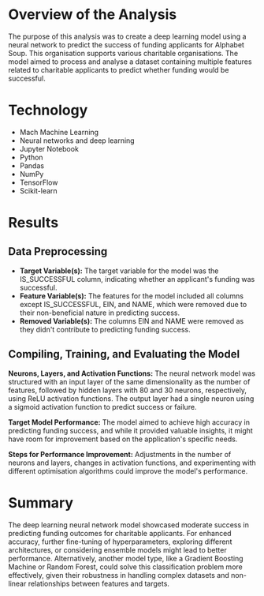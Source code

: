 # Overview of the Analysis
The purpose of this analysis was to create a deep learning model using a neural network to predict the success of funding applicants for Alphabet Soup. This organisation supports various charitable organisations. The model aimed to process and analyse a dataset containing multiple features related to charitable applicants to predict whether funding would be successful.
# Technology
-	Mach Machine Learning
-	Neural networks and deep learning 
-	Jupyter Notebook
-	Python
-	Pandas
-	NumPy
-	TensorFlow
-	Scikit-learn

# Results
## Data Preprocessing
- **Target Variable(s):** The target variable for the model was the IS_SUCCESSFUL column, indicating whether an applicant's funding was successful.
- **Feature Variable(s):** The features for the model included all columns except IS_SUCCESSFUL, EIN, and NAME, which were removed due to their non-beneficial nature in predicting success.
- **Removed Variable(s):** The columns EIN and NAME were removed as they didn't contribute to predicting funding success.
## Compiling, Training, and Evaluating the Model
**Neurons, Layers, and Activation Functions:** The neural network model was structured with an input layer of the same dimensionality as the number of features, followed by hidden layers with 80 and 30 neurons, respectively, using ReLU activation functions. The output layer had a single neuron using a sigmoid activation function to predict success or failure.

**Target Model Performance:** The model aimed to achieve high accuracy in predicting funding success, and while it provided valuable insights, it might have room for improvement based on the application's specific needs.

**Steps for Performance Improvement:** Adjustments in the number of neurons and layers, changes in activation functions, and experimenting with different optimisation algorithms could improve the model's performance.

# Summary
The deep learning neural network model showcased moderate success in predicting funding outcomes for charitable applicants. For enhanced accuracy, further fine-tuning of hyperparameters, exploring different architectures, or considering ensemble models might lead to better performance. Alternatively, another model type, like a Gradient Boosting Machine or Random Forest, could solve this classification problem more effectively, given their robustness in handling complex datasets and non-linear relationships between features and targets.

